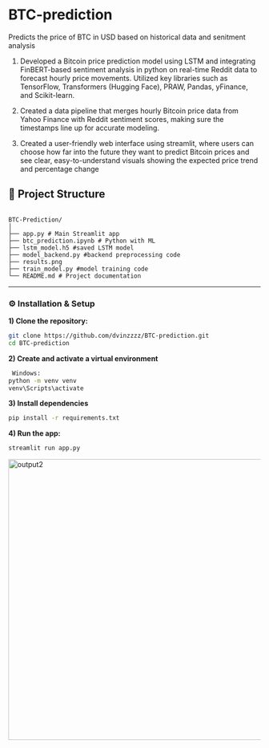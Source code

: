 # BTC-prediction
Predicts the price of BTC in USD based on historical data and senitment analysis

1) Developed a Bitcoin price prediction model using LSTM and integrating FinBERT-based sentiment analysis in python on real-time Reddit data to forecast hourly price movements. Utilized key libraries such as TensorFlow, Transformers (Hugging Face), PRAW, Pandas, yFinance, and Scikit-learn.

2) Created a data pipeline that merges hourly Bitcoin price data from Yahoo Finance with Reddit sentiment scores, making sure the timestamps line up for accurate modeling.

3) Created a user-friendly web interface using streamlit, where users can choose how far into the future they want to predict Bitcoin prices and see clear, easy-to-understand visuals showing the expected price trend and percentage change


## 📁 Project Structure

```

BTC-Prediction/
│
├── app.py # Main Streamlit app
├── btc_prediction.ipynb # Python with ML
├── lstm_model.h5 #saved LSTM model
├── model_backend.py #backend preprocessing code
├── results.png
├── train_model.py #model training code
└── README.md # Project documentation

```

---


### ⚙️ Installation & Setup
**1) Clone the repository:**
 
 ```bash
 git clone https://github.com/dvinzzzz/BTC-prediction.git
 cd BTC-prediction
```

**2) Create and activate a virtual environment**

   ```bash
    Windows:
   python -m venv venv
  venv\Scripts\activate
   ```
**3) Install dependencies**

   ```bash
   pip install -r requirements.txt

```




**4) Run the app:**
 ```bash
streamlit run app.py

```




<img width="940" height="560" alt="output2" src="https://github.com/user-attachments/assets/cc588256-52e3-4c7a-a0a7-f27dafa677f6" />
